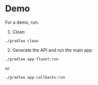 # Demo

For a demo, run:

1. Clean:

```
./gradlew clean
```

2. Generate the API and run the main app:

```
./gradlew app-fluent:run
```

or

```
./gradlew app-callbacks:run
```

